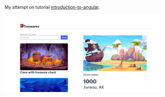 My attempt on tutorial [introduction-to-angular](https://codelabs.developers.google.com/introduction-to-angular).

![screenshot](introduction-to-angular.png)